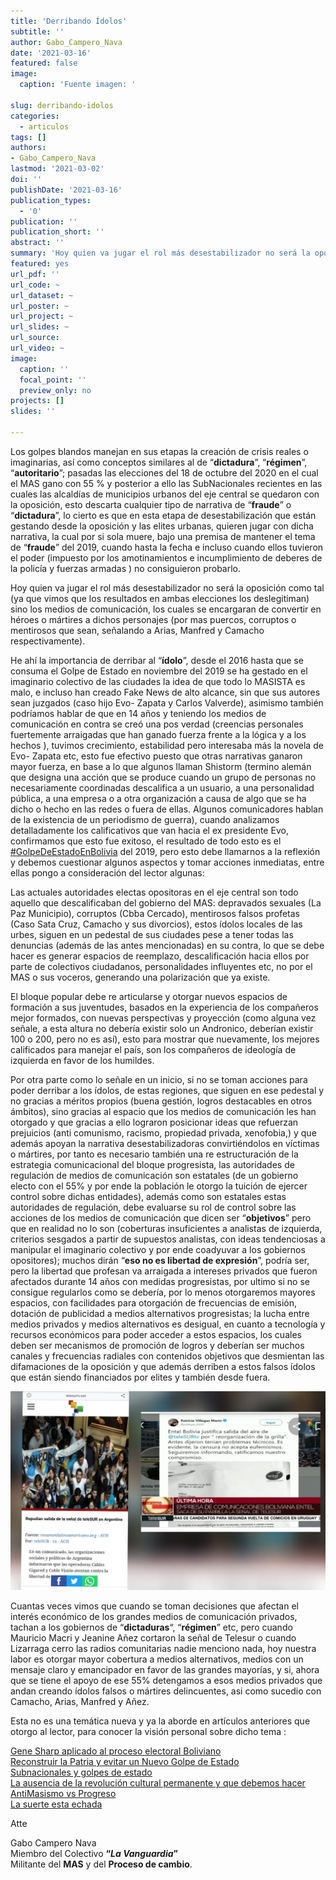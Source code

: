```yaml
---
title: 'Derribando Ídolos'
subtitle: ''
author: Gabo_Campero_Nava
date: '2021-03-16'
featured: false
image:
  caption: 'Fuente imagen: '

slug: derribando-idolos
categories:
  - articulos
tags: []
authors:
- Gabo_Campero_Nava
lastmod: '2021-03-02'
doi: ''
publishDate: '2021-03-16'
publication_types:
  - '0'
publication: ''
publication_short: ''
abstract: ''
summary: 'Hoy quien va jugar el rol más desestabilizador no será la oposición como tal (ya que vimos que los resultados en ambas elecciones los deslegitiman) sino los medios de comunicación'
featured: yes
url_pdf: ''
url_code: ~
url_dataset: ~
url_poster: ~
url_project: ~
url_slides: ~
url_source: 
url_video: ~
image:
  caption: ''
  focal_point: ''
  preview_only: no
projects: []
slides: ''

---
```


Los golpes blandos manejan en sus etapas la creación de crisis reales o imaginarias, así como conceptos similares al de “**dictadura**”, “**régimen**”, “**autoritario**”; pasadas las elecciones del 18 de octubre del 2020 en el cual el MAS gano con 55 % y posterior a ello las SubNacionales recientes en las cuales las alcaldías de municipios urbanos del eje central se quedaron con la oposición, esto descarta cualquier tipo de narrativa de “**fraude**” o “**dictadura**”, lo cierto es que en esta etapa de desestabilización que están gestando desde la oposición y las elites urbanas, quieren jugar con dicha narrativa, la cual por si sola muere, bajo una premisa de mantener el tema de “**fraude**” del 2019, cuando hasta la fecha e incluso cuando ellos tuvieron el poder (impuesto por los amotinamientos e incumplimiento de deberes de la policía y fuerzas armadas ) no consiguieron probarlo.

Hoy quien va jugar el rol más desestabilizador no será la oposición como tal (ya que vimos que los resultados en ambas elecciones los deslegitiman) sino los medios de comunicación, los cuales se encargaran de convertir en héroes o mártires a dichos personajes (por mas puercos, corruptos o mentirosos que sean, señalando a Arias, Manfred y Camacho respectivamente).

He ahí la importancia de derribar al “**ídolo**”, desde el 2016 hasta que se consuma el Golpe de Estado en noviembre del 2019 se ha gestado en el imaginario colectivo de las ciudades la idea de que todo lo MASISTA es malo, e incluso han creado Fake News de alto alcance, sin que sus autores sean juzgados (caso hijo Evo- Zapata y Carlos Valverde), asimismo también podríamos hablar de que en 14 años y teniendo los medios de comunicación en contra se creó una pos verdad (creencias personales fuertemente arraigadas que han ganado fuerza frente a la lógica y a los hechos ), tuvimos crecimiento, estabilidad pero interesaba más la novela de Evo- Zapata etc, esto fue efectivo puesto que otras narrativas ganaron mayor fuerza, en base a lo que algunos llaman Shistorm (termino alemán que designa una acción que se produce cuando un grupo de personas no necesariamente coordinadas descalifica a un usuario, a una personalidad pública, a una empresa o a otra organización a causa de algo que se ha dicho o hecho en las redes o fuera de ellas. Algunos comunicadores hablan de la existencia de un periodismo de guerra), cuando analizamos detalladamente los calificativos que van hacia el ex presidente Evo, confirmamos que esto fue exitoso, el resultado de todo esto es el [#GolpeDeEstadoEnBolivia]() del 2019, pero esto debe llamarnos a la reflexión y debemos cuestionar algunos aspectos y tomar acciones inmediatas, entre ellas pongo a consideración del lector algunas:

Las actuales autoridades electas opositoras en el eje central son todo aquello que descalificaban del gobierno del MAS: depravados sexuales (La Paz Municipio), corruptos (Cbba Cercado), mentirosos falsos profetas (Caso Sata Cruz, Camacho y sus divorcios), estos ídolos locales de las urbes, siguen en un pedestal de sus ciudades pese a tener todas las denuncias (además de las antes mencionadas) en su contra, lo que se debe hacer es generar espacios de reemplazo, descalificación hacia ellos por parte de colectivos ciudadanos, personalidades influyentes etc, no por el MAS o sus voceros, generando una polarización que ya existe.
 
El bloque popular debe re articularse y otorgar nuevos espacios de formación a sus juventudes, basados en la experiencia de los compañeros mejor formados, con nuevas perspectivas y proyección (como alguna vez señale, a esta altura no debería existir solo un Andronico, deberían existir 100 o 200, pero no es así), esto para mostrar que nuevamente, los mejores calificados para manejar el país, son los compañeros de ideología de izquierda en favor de los humildes.

Por otra parte como lo señale en un inicio, si no se toman acciones para poder derribar a los ídolos, de estas regiones, que siguen en ese pedestal y no gracias a méritos propios (buena gestión, logros destacables en otros ámbitos), sino gracias al espacio que los medios de comunicación les han otorgado y que gracias a ello lograron posicionar ideas que refuerzan prejuicios (anti comunismo, racismo, propiedad privada, xenofobia,) y que además apoyan la narrativa desestabilizadoras convirtiéndolos en víctimas o mártires, por tanto es necesario también una re estructuración de la estrategia comunicacional del bloque progresista, las autoridades de regulación de medios de comunicación son estatales (de un gobierno electo con el 55% y por ende la población le otorgo la tuición de ejercer control sobre dichas entidades),  además como son estatales estas autoridades de regulación, debe evaluarse su rol de control sobre las acciones de los medios de comunicación que dicen ser “**objetivos**” pero que en realidad no lo son (coberturas insuficientes a analistas de izquierda, criterios sesgados a partir de supuestos analistas, con ideas tendenciosas a manipular el imaginario colectivo y por ende coadyuvar a los gobiernos opositores); muchos dirán “**eso no es libertad de expresión**”, podría ser, pero la libertad que profesan va arraigada a intereses privados que fueron afectados durante 14 años con medidas progresistas, por ultimo si no se consigue regularlos como se debería, por lo menos otorgaremos mayores espacios, con facilidades para otorgación de frecuencias de emisión, dotación de publicidad a medios alternativos progresistas; la lucha entre medios privados y medios alternativos es desigual, en cuanto a tecnología y recursos económicos para poder acceder a estos espacios, los cuales deben ser mecanismos de promoción de logros y deberían ser muchos canales y frecuencias radiales con contenidos objetivos que desmientan las difamaciones de la oposición y que además derriben a estos falsos ídolos que están siendo financiados por elites y también desde fuera.

![](1.jpeg)

Cuantas veces vimos que cuando se toman decisiones que afectan el interés económico de los grandes medios de comunicación privados, tachan a los gobiernos de “**dictaduras**“, “**régimen**” etc, pero cuando Mauricio Macri y Jeanine Añez cortaron la señal de Telesur o cuando Lizarraga cerro las radios comunitarias nadie menciono nada, hoy nuestra labor es otorgar mayor cobertura a medios alternativos, medios con un mensaje claro y emancipador en favor de las grandes mayorías, y si, ahora que se tiene el apoyo de ese 55% detengamos a esos medios privados que andan creando ídolos falsos o mártires delincuentes, asi como sucedio con Camacho, Arias, Manfred y Añez.

Esta no es una temática nueva y ya la aborde en artículos anteriores que otorgo al lector, para conocer la visión personal sobre dicho tema :

[Gene Sharp aplicado al proceso electoral Boliviano](https://lavanguardia.netlify.app/publication/gene-sharp-aplicado/)<br>
[Reconstruir la Patria y evitar un Nuevo Golpe de Estado](https://lazurdaradio.com/reconstruir-la-patria-y-evitar-un-nuevo-golpe-de-estado/)<br>
[Subnacionales y golpes de estado](https://lavanguardia.netlify.app/publication/subnacionales-golpe/)<br>
[La ausencia de la revolución cultural permanente y que debemos hacer](https://lavanguardia.netlify.app/publication/ausencia-revolucion/)<br>
[AntiMasismo vs Progreso](https://lavanguardia.netlify.app/publication/antimasismo-vs-progreso/)<br>
[La suerte esta echada](https://lavanguardia.netlify.app/publication/la-suerte-esta-echada/)<br>

Atte

Gabo Campero Nava<br>
Miembro del Colectivo **“*La Vanguardia*”**<br>
Militante del **MAS** y del **Proceso de cambio**.<br>


